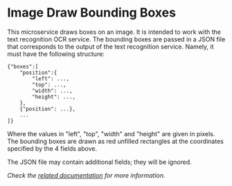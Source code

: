 # Image Draw Bounding Boxes
This microservice draws boxes on an image. It is intended to work with the
text recognition OCR service. The bounding boxes are passed in a JSON file that corresponds to the output of
the text recognition service. Namely, it must have the following structure:
```
{"boxes":[
    "position":{
        "left": ...,
        "top": ...,
        "width": ...,
        "height": ...,
    },
    {"position": ...},
    ...
]}
```
Where the values in "left", "top", "width" and "height" are given in pixels. 
The bounding boxes are drawn as red unfilled rectangles at the coordinates specified by the 4 fields above.

The JSON file may contain additional fields; they will be ignored.

_Check the [related documentation](https://docs.swiss-ai-center.ch/reference/services/image-draw-bounding-boxes) for more information._